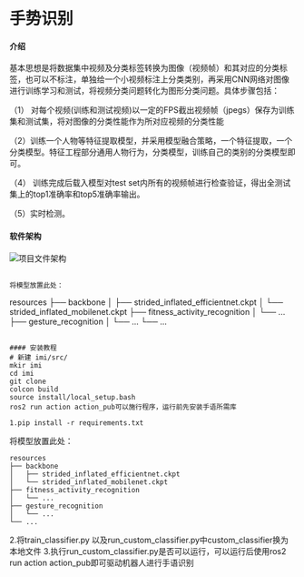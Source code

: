 # 手势识别

#### 介绍
基本思想是将数据集中视频及分类标签转换为图像（视频帧）和其对应的分类标签，也可以不标注，单独给一个小视频标注上分类类别，再采用CNN网络对图像进行训练学习和测试，将视频分类问题转化为图形分类问题。具体步骤包括：

（1） 对每个视频(训练和测试视频)以一定的FPS截出视频帧（jpegs）保存为训练集和测试集，将对图像的分类性能作为所对应视频的分类性能

（2）训练一个人物等特征提取模型，并采用模型融合策略，一个特征提取，一个分类模型。特征工程部分通用人物行为，分类模型，训练自己的类别的分类模型即可。

（4） 训练完成后载入模型对test set内所有的视频帧进行检查验证，得出全测试集上的top1准确率和top5准确率输出。

（5）实时检测。

#### 软件架构
![项目文件架构](https://foruda.gitee.com/images/1688969241116817172/ef447c68_11347056.png "屏幕截图")
```

将模型放置此处：

```
resources
├── backbone
│   ├── strided_inflated_efficientnet.ckpt
│   └── strided_inflated_mobilenet.ckpt
├── fitness_activity_recognition
│   └── ...
├── gesture_recognition
│   └── ...
└── ...
```

#### 安装教程
# 新建 imi/src/
mkir imi
cd imi
git clone 
colcon build 
source install/local_setup.bash 
ros2 run action action_pub可以施行程序，运行前先安装手语所需库

1.pip install -r requirements.txt
```

将模型放置此处：

```
resources
├── backbone
│   ├── strided_inflated_efficientnet.ckpt
│   └── strided_inflated_mobilenet.ckpt
├── fitness_activity_recognition
│   └── ...
├── gesture_recognition
│   └── ...
└── ...
```
2.将train_classifier.py 以及run_custom_classifier.py中custom_classifier换为本地文件
3.执行run_custom_classifier.py是否可以运行，可以运行后使用ros2 run action action_pub即可驱动机器人进行手语识别
